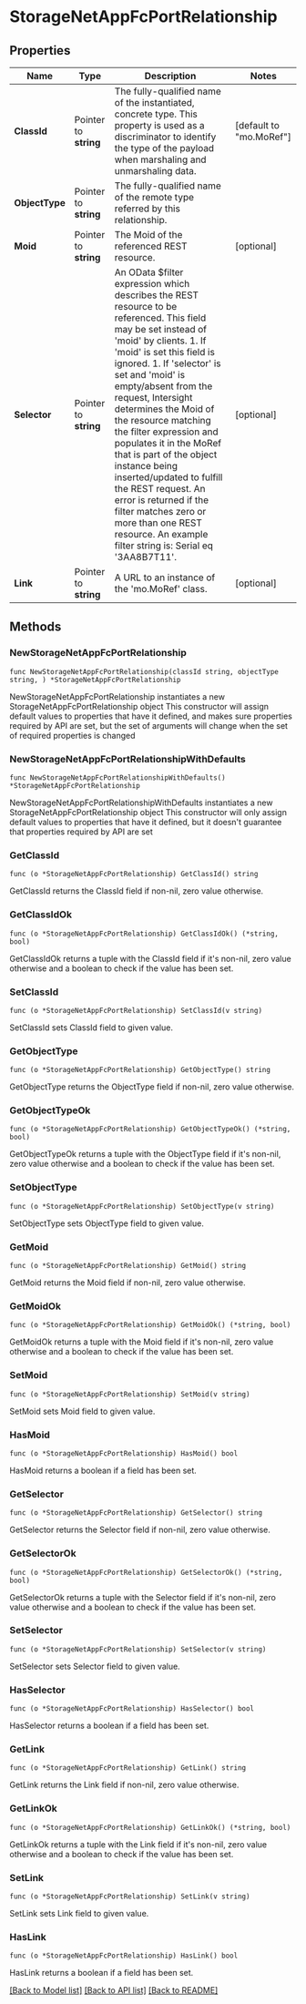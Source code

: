 # StorageNetAppFcPortRelationship

## Properties

Name | Type | Description | Notes
------------ | ------------- | ------------- | -------------
**ClassId** | Pointer to **string** | The fully-qualified name of the instantiated, concrete type. This property is used as a discriminator to identify the type of the payload when marshaling and unmarshaling data. | [default to "mo.MoRef"]
**ObjectType** | Pointer to **string** | The fully-qualified name of the remote type referred by this relationship. | 
**Moid** | Pointer to **string** | The Moid of the referenced REST resource. | [optional] 
**Selector** | Pointer to **string** | An OData $filter expression which describes the REST resource to be referenced. This field may be set instead of &#39;moid&#39; by clients. 1. If &#39;moid&#39; is set this field is ignored. 1. If &#39;selector&#39; is set and &#39;moid&#39; is empty/absent from the request, Intersight determines the Moid of the resource matching the filter expression and populates it in the MoRef that is part of the object instance being inserted/updated to fulfill the REST request. An error is returned if the filter matches zero or more than one REST resource. An example filter string is: Serial eq &#39;3AA8B7T11&#39;. | [optional] 
**Link** | Pointer to **string** | A URL to an instance of the &#39;mo.MoRef&#39; class. | [optional] 

## Methods

### NewStorageNetAppFcPortRelationship

`func NewStorageNetAppFcPortRelationship(classId string, objectType string, ) *StorageNetAppFcPortRelationship`

NewStorageNetAppFcPortRelationship instantiates a new StorageNetAppFcPortRelationship object
This constructor will assign default values to properties that have it defined,
and makes sure properties required by API are set, but the set of arguments
will change when the set of required properties is changed

### NewStorageNetAppFcPortRelationshipWithDefaults

`func NewStorageNetAppFcPortRelationshipWithDefaults() *StorageNetAppFcPortRelationship`

NewStorageNetAppFcPortRelationshipWithDefaults instantiates a new StorageNetAppFcPortRelationship object
This constructor will only assign default values to properties that have it defined,
but it doesn't guarantee that properties required by API are set

### GetClassId

`func (o *StorageNetAppFcPortRelationship) GetClassId() string`

GetClassId returns the ClassId field if non-nil, zero value otherwise.

### GetClassIdOk

`func (o *StorageNetAppFcPortRelationship) GetClassIdOk() (*string, bool)`

GetClassIdOk returns a tuple with the ClassId field if it's non-nil, zero value otherwise
and a boolean to check if the value has been set.

### SetClassId

`func (o *StorageNetAppFcPortRelationship) SetClassId(v string)`

SetClassId sets ClassId field to given value.


### GetObjectType

`func (o *StorageNetAppFcPortRelationship) GetObjectType() string`

GetObjectType returns the ObjectType field if non-nil, zero value otherwise.

### GetObjectTypeOk

`func (o *StorageNetAppFcPortRelationship) GetObjectTypeOk() (*string, bool)`

GetObjectTypeOk returns a tuple with the ObjectType field if it's non-nil, zero value otherwise
and a boolean to check if the value has been set.

### SetObjectType

`func (o *StorageNetAppFcPortRelationship) SetObjectType(v string)`

SetObjectType sets ObjectType field to given value.


### GetMoid

`func (o *StorageNetAppFcPortRelationship) GetMoid() string`

GetMoid returns the Moid field if non-nil, zero value otherwise.

### GetMoidOk

`func (o *StorageNetAppFcPortRelationship) GetMoidOk() (*string, bool)`

GetMoidOk returns a tuple with the Moid field if it's non-nil, zero value otherwise
and a boolean to check if the value has been set.

### SetMoid

`func (o *StorageNetAppFcPortRelationship) SetMoid(v string)`

SetMoid sets Moid field to given value.

### HasMoid

`func (o *StorageNetAppFcPortRelationship) HasMoid() bool`

HasMoid returns a boolean if a field has been set.

### GetSelector

`func (o *StorageNetAppFcPortRelationship) GetSelector() string`

GetSelector returns the Selector field if non-nil, zero value otherwise.

### GetSelectorOk

`func (o *StorageNetAppFcPortRelationship) GetSelectorOk() (*string, bool)`

GetSelectorOk returns a tuple with the Selector field if it's non-nil, zero value otherwise
and a boolean to check if the value has been set.

### SetSelector

`func (o *StorageNetAppFcPortRelationship) SetSelector(v string)`

SetSelector sets Selector field to given value.

### HasSelector

`func (o *StorageNetAppFcPortRelationship) HasSelector() bool`

HasSelector returns a boolean if a field has been set.

### GetLink

`func (o *StorageNetAppFcPortRelationship) GetLink() string`

GetLink returns the Link field if non-nil, zero value otherwise.

### GetLinkOk

`func (o *StorageNetAppFcPortRelationship) GetLinkOk() (*string, bool)`

GetLinkOk returns a tuple with the Link field if it's non-nil, zero value otherwise
and a boolean to check if the value has been set.

### SetLink

`func (o *StorageNetAppFcPortRelationship) SetLink(v string)`

SetLink sets Link field to given value.

### HasLink

`func (o *StorageNetAppFcPortRelationship) HasLink() bool`

HasLink returns a boolean if a field has been set.


[[Back to Model list]](../README.md#documentation-for-models) [[Back to API list]](../README.md#documentation-for-api-endpoints) [[Back to README]](../README.md)


